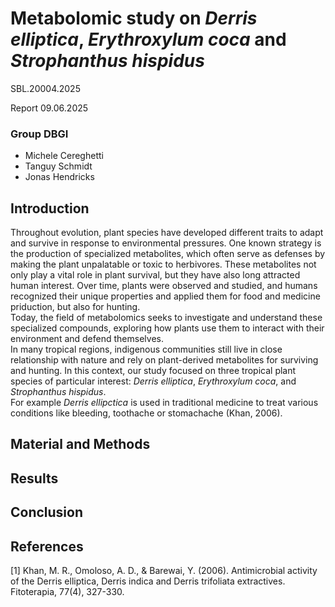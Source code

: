 # Metabolomic study on _Derris elliptica_,  _Erythroxylum coca_ and _Strophanthus hispidus_
SBL.20004.2025   
  
Report 09.06.2025 

### Group DBGI  
  
- Michele Cereghetti  
- Tanguy Schmidt  
- Jonas Hendricks  

## Introduction
Throughout evolution, plant species have developed different traits to adapt and survive in response to environmental pressures. One known strategy is the production of specialized metabolites, which often serve as  defenses by making the plant unpalatable or toxic to herbivores. These metabolites not only play a vital role in plant survival, but they have also long attracted human interest. Over time, plants were observed and studied, and humans recognized their unique properties and applied them for food and medicine priduction, but also for hunting.  
Today, the field of metabolomics seeks to investigate and understand these specialized compounds, exploring how plants use them to interact with their environment and defend themselves.  
In many tropical regions, indigenous communities still live in close relationship with nature and rely on plant-derived metabolites for surviving and hunting. In this context, our study focused on three tropical plant species of particular interest: _Derris elliptica_, _Erythroxylum coca_, and _Strophanthus hispidus_.  
For example _Derris ellipctica_ is used in traditional medicine to treat various conditions like bleeding, toothache or stomachache (Khan, 2006). 

## Material and Methods
## Results
## Conclusion
## References
[1] Khan, M. R., Omoloso, A. D., & Barewai, Y. (2006). Antimicrobial activity of the Derris elliptica, Derris indica and Derris trifoliata extractives. Fitoterapia, 77(4), 327-330.
